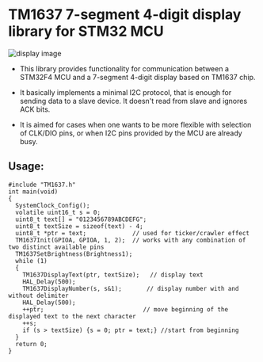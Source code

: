# TM1637 7-segment 4-digit display library for STM32 MCU

![display image](https://i.ebayimg.com/images/g/BtQAAOSwX3BfHJdf/s-l300.jpg)

 * This library provides functionality for communication between a STM32F4 MCU and a 7-segment 4-digit display based on TM1637 chip.

 * It basically implements a minimal I2C protocol, that is enough for sending data to a slave device. It doesn't read from slave and ignores ACK bits.

 * It is aimed for cases when one wants to be more flexible with selection of CLK/DIO pins, or when I2C pins provided by the MCU are already busy.

## Usage:
```
#include "TM1637.h"
int main(void)
{
  SystemClock_Config();
  volatile uint16_t s = 0;
  uint8_t text[] = "0123456789ABCDEFG";
  uint8_t textSize = sizeof(text) - 4;
  uint8_t *ptr = text;             // used for ticker/crawler effect
  TM1637Init(GPIOA, GPIOA, 1, 2);  // works with any combination of two distinct available pins
  TM1637SetBrightness(Brightness1);
  while (1)
  {
    TM1637DisplayText(ptr, textSize);	// display text
    HAL_Delay(500);
    TM1637DisplayNumber(s, s&1);       // display number with and without delimiter
    HAL_Delay(500);
    ++ptr;                            // move beginning of the displayed text to the next character
    ++s;
    if (s > textSize) {s = 0; ptr = text;} //start from beginning
  }
  return 0;
}
```

